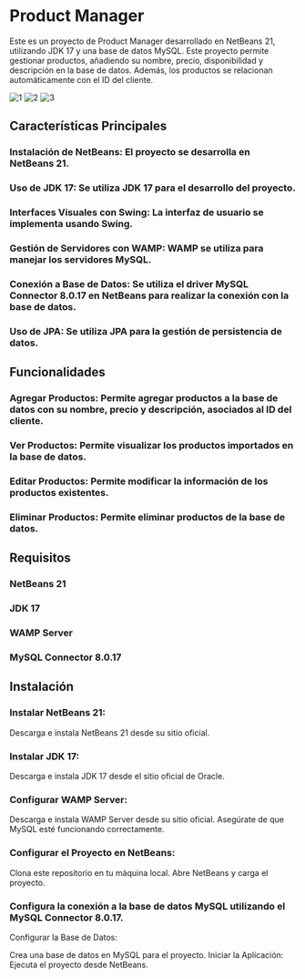 # Product Manager 
Este es un proyecto de Product Manager desarrollado en NetBeans 21, utilizando JDK 17 y una base de datos MySQL. Este proyecto permite gestionar productos, añadiendo su nombre, precio, disponibilidad y descripción en la base de datos. Además, los productos se relacionan automáticamente con el ID del cliente.

![1](https://github.com/diegogomezgonza/productManager/assets/93382813/b3cf2733-1c8b-4aec-a620-2de7efa6a3d2)
![2](https://github.com/diegogomezgonza/productManager/assets/93382813/d8600315-b0d3-4f2a-a87c-20d336910579)
![3](https://github.com/diegogomezgonza/productManager/assets/93382813/1458246d-a828-4f1b-b930-6954d120ffa0)
## Características Principales
### Instalación de NetBeans: El proyecto se desarrolla en NetBeans 21.
### Uso de JDK 17: Se utiliza JDK 17 para el desarrollo del proyecto.
### Interfaces Visuales con Swing: La interfaz de usuario se implementa usando Swing.
### Gestión de Servidores con WAMP: WAMP se utiliza para manejar los servidores MySQL.
### Conexión a Base de Datos: Se utiliza el driver MySQL Connector 8.0.17 en NetBeans para realizar la conexión con la base de datos.
### Uso de JPA: Se utiliza JPA para la gestión de persistencia de datos.
## Funcionalidades
### Agregar Productos: Permite agregar productos a la base de datos con su nombre, precio y descripción, asociados al ID del cliente.
### Ver Productos: Permite visualizar los productos importados en la base de datos.
### Editar Productos: Permite modificar la información de los productos existentes.
### Eliminar Productos: Permite eliminar productos de la base de datos.
## Requisitos
### NetBeans 21
### JDK 17
### WAMP Server
### MySQL Connector 8.0.17
## Instalación
### Instalar NetBeans 21:

Descarga e instala NetBeans 21 desde su sitio oficial.
### Instalar JDK 17:

Descarga e instala JDK 17 desde el sitio oficial de Oracle.
### Configurar WAMP Server:

Descarga e instala WAMP Server desde su sitio oficial.
Asegúrate de que MySQL esté funcionando correctamente.
### Configurar el Proyecto en NetBeans:

Clona este repositorio en tu máquina local.
Abre NetBeans y carga el proyecto.
### Configura la conexión a la base de datos MySQL utilizando el MySQL Connector 8.0.17.
Configurar la Base de Datos:

Crea una base de datos en MySQL para el proyecto.
Iniciar la Aplicación:
Ejecuta el proyecto desde NetBeans.




